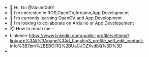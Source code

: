 - 👋 Hi, I’m @Akshit0601
- 👀 I’m interested in ROS,OpenCV,Arduino,App Development
- 🌱 I’m currently learning OpenCV and App Development
- 💞️ I’m looking to collaborate on Arduino or App Developement
- 📫 How to reach me - 
- Linkedin-https://www.linkedin.com/public-profile/settings?lipi=urn%3Ali%3Apage%3Ad_flagship3_profile_self_edit_contact-info%3B7pm%2BEBOiRQ%2BUaCJOZXvdbQ%3D%3D
-

<!---
Akshit0601/Akshit0601 is a ✨ special ✨ repository because its `README.md` (this file) appears on your GitHub profile.
You can click the Preview link to take a look at your changes.
--->
